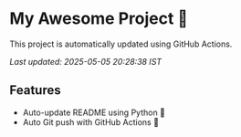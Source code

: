 # My Awesome Project 🚀

This project is automatically updated using GitHub Actions.

_Last updated: 2025-05-05 20:28:38 IST_

## Features
- Auto-update README using Python 🐍
- Auto Git push with GitHub Actions 🤖
